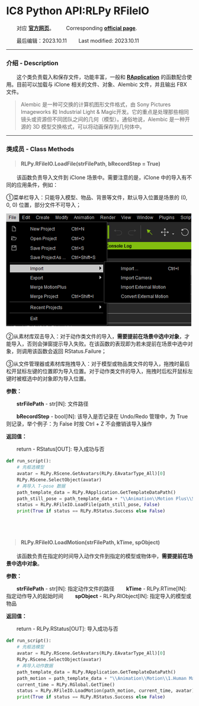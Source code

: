# IC8 Python API:RLPy RFileIO
&emsp;&emsp;对应 [**官方网页**](https://wiki.reallusion.com/IC8_Python_API:RLPy_RFileIO)。
&ensp;&ensp;&ensp;&ensp;Corresponding [**official page**](https://wiki.reallusion.com/IC8_Python_API:RLPy_RFileIO).

&emsp;&emsp;最后编辑：2023.10.11
&ensp;&ensp;&ensp;&ensp;Last modified: 2023.10.11
___
### 介绍 - Description
&emsp;&emsp;这个类负责载入和保存文件，功能丰富，一般和 [**RApplication**](./RApplication.md) 的函数配合使用。目前可以加载与 iClone 相关的文件、对象、Alembic 文件，并且输出 FBX 文件。
> Alembic 是一种可交换的计算机图形文件格式，由 Sony Pictures Imageworks 和 Industrial Light & Magic开发。它的重点是处理那些相同镜头或资源但不同团队之间的几何（模型）。通俗地说，Alembic 是一种开源的 3D 模型交换格式，可以将动画保存到几何体中。
___
### 类成员 - Class Methods
> #### **RLPy.RFileIO.LoadFile(strFilePath, bRecordStep = True)**
&emsp;&emsp;该函数负责导入文件到 iClone 场景中。需要注意的是，iClone 中的导入有不同的应用条件，例如：

①菜单栏导入：只能导入模型、物品、背景等文件，默认导入位置是场景的 (0, 0, 0) 位置，部分文件不可导入；

![import1](../../Images/import1.png)

②从素材库双击导入：对于动作类文件的导入，**需要提前在场景中选中对象**，才能导入，否则会弹窗提示导入失败。在该函数的表现即为若未提前在场景中选中对象，则调用该函数会返回 RStatus.Failure；


③从文件管理器或素材库拖拽导入：对于模型或物品类文件的导入，拖拽时最后松开鼠标左键的位置即为导入位置。对于动作类文件的导入，拖拽时后松开鼠标左键时被框选中的对象即为导入位置。

**参数：**

&emsp;&emsp;**strFilePath** - str[IN]: 文件路径

&emsp;&emsp;**bRecordStep** - bool[IN]: 该导入是否记录在 Undo/Redo 管理中，为 True 则记录，举个例子：为 False 时按 Ctrl + Z 不会撤销该导入操作

**返回值：**

&emsp;&emsp;return - RStatus[OUT]: 导入成功与否

``` python {.line-numbers}
def run_script():
    # 先框选模型
    avatar = RLPy.RScene.GetAvatars(RLPy.EAvatarType_All)[0]
    RLPy.RScene.SelectObject(avatar)
    # 再导入 T-pose 数据
    path_template_data = RLPy.RApplication.GetTemplateDataPath()
    path_still_pose = path_template_data + "\\Animation\\Motion Plus\\Still Pose\\_Default.iMotionPlus"
    status = RLPy.RFileIO.LoadFile(path_still_pose, False)
    print(True if status == RLPy.RStatus.Success else False)
```

</br>
</br>

> #### **RLPy.RFileIO.LoadMotion(strFilePath, kTime, spObject)**
&emsp;&emsp;该函数负责在指定的时间导入动作文件到指定的模型或物体中，**需要提前在场景中选中对象**。

**参数：**

&emsp;&emsp;**strFilePath** - str[IN]: 指定动作文件的路径
&emsp;&emsp;**kTime** - RLPy.RTime[IN]: 指定动作导入的起始时间
&emsp;&emsp;**spObject** - RLPy.RIObject[IN]: 指定导入的模型或物品

**返回值：**

&emsp;&emsp;return - RLPy.RStatus[OUT]: 导入成功与否

``` python {.line-numbers}
def run_script():
    # 先框选模型
    avatar = RLPy.RScene.GetAvatars(RLPy.EAvatarType_All)[0]
    RLPy.RScene.SelectObject(avatar)
    # 再导入动作数据
    path_template_data = RLPy.RApplication.GetTemplateDataPath()
    path_motion = path_template_data + "\\Animation\\Motion\\1.Human Male\\Idle\\Breathe_1.rlMotion"
    current_time = RLPy.RGlobal.GetTime()
    status = RLPy.RFileIO.LoadMotion(path_motion, current_time, avatar)
    print(True if status == RLPy.RStatus.Success else False)
```